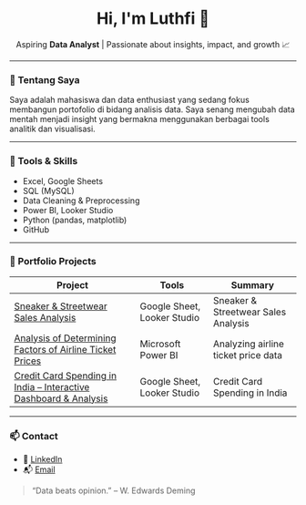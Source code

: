 <h1 align="center">Hi, I'm Luthfi 👋</h1>

<p align="center">
  Aspiring <strong>Data Analyst</strong> | Passionate about insights, impact, and growth 📈
</p>

---

### 💼 Tentang Saya
Saya adalah mahasiswa dan data enthusiast yang sedang fokus membangun portofolio di bidang analisis data. Saya senang mengubah data mentah menjadi insight yang bermakna menggunakan berbagai tools analitik dan visualisasi.

---

### 🧰 Tools & Skills
-  Excel, Google Sheets
-  SQL (MySQL)
-  Data Cleaning & Preprocessing
-  Power BI, Looker Studio
-  Python (pandas, matplotlib)
-  GitHub

---

### 📁 Portfolio Projects

| Project | Tools | Summary |
|--------|-------|---------|
| [Sneaker & Streetwear Sales Analysis](https://github.com/luthfisaputra/Sneaker-Streetwear-Sales-Analysis-) | Google Sheet, Looker Studio | Sneaker & Streetwear Sales Analysis |
| [Analysis of Determining Factors of Airline Ticket Prices](https://github.com/luthfisaputra/Analysis-of-Determining-Factors-of-Airlane-Ticket-Prices) | Microsoft Power BI | Analyzing airline ticket price data |
| [Credit Card Spending in India – Interactive Dashboard & Analysis](https://github.com/luthfisaputra/Credit-Card-Spending-in-India-Interactive-Dashboard-Analysis) | Google Sheet, Looker Studio | Credit Card Spending in India |

---

### 📫 Contact
- 🔗 [LinkedIn](https://www.linkedin.com/in/muhammadluthfisaputra1926h)
- 📬 [Email](luthfsptr@gmail.com)


> “Data beats opinion.” – W. Edwards Deming

